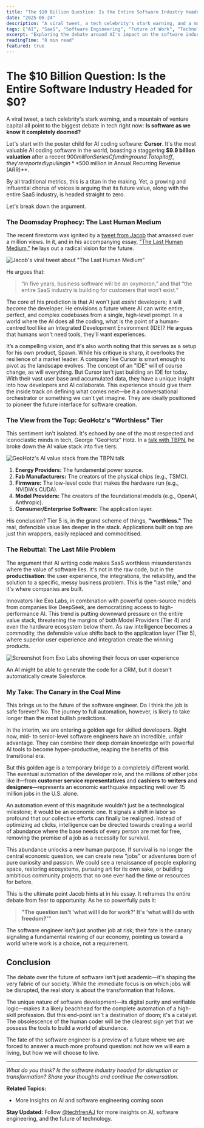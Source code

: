 ```yaml
---
title: "The $10 Billion Question: Is the Entire Software Industry Headed for $0?"
date: "2025-06-24"
description: "A viral tweet, a tech celebrity's stark warning, and a mountain of venture capital all point to the biggest debate in tech right now: Is software as we know it completely doomed?"
tags: ["AI", "SaaS", "Software Engineering", "Future of Work", "Technology", "Cursor", "GeoHotz"]
excerpt: "Exploring the debate around AI's impact on the software industry, from Cursor's $9.9B valuation to predictions about the future of SaaS and software engineering jobs."
readingTime: "8 min read"
featured: true
---
```


# The $10 Billion Question: Is the Entire Software Industry Headed for $0?

A viral tweet, a tech celebrity's stark warning, and a mountain of venture capital all point to the biggest debate in tech right now: **Is software as we know it completely doomed?**

Let's start with the poster child for AI coding software: **Cursor**. It's the most valuable AI coding software in the world, boasting a staggering **$9.9 billion valuation** after a recent $900 million Series C funding round. To top it off, they're reportedly pulling in **$500 million in Annual Recurring Revenue (ARR)**.

By all traditional metrics, this is a titan in the making. Yet, a growing and influential chorus of voices is arguing that its future value, along with the entire SaaS industry, is headed straight to zero.

Let's break down the argument.

### The Doomsday Prophecy: The Last Human Medium

The recent firestorm was ignited by a [tweet from Jacob](https://x.com/jsnnsa/status/1934427228856611004) that amassed over a million views. In it, and in his accompanying essay, ["The Last Human Medium,"](https://www.workbyjacob.com/thoughts/the-last-human-medium) he lays out a radical vision for the future.

![Jacob's viral tweet about "The Last Human Medium"](/blog-content/future-of-software/jacob-tweet.png)

He argues that:

> “in five years, business software will be an oxymoron,” and that “the entire SaaS industry is building for customers that won’t exist.”

The core of his prediction is that AI won't just *assist* developers; it will *become* the developer. He envisions a future where AI can write entire, perfect, and complex codebases from a single, high-level prompt. In a world where the AI does all the coding, what is the point of a human-centred tool like an Integrated Development Environment (IDE)? He argues that humans won't need tools, they'll want experiences.

It’s a compelling vision, and it's also worth noting that this serves as a setup for his own product, Spawn. While his critique is sharp, it overlooks the resilience of a market leader. A company like Cursor is smart enough to pivot as the landscape evolves. The concept of an "IDE" will of course change, as will everything. But Cursor isn't just building an IDE for today. With their vast user base and accumulated data, they have a unique insight into how developers and AI collaborate. This experience should give them the inside track on defining what comes next—be it a conversational orchestrator or something we can't yet imagine. They are ideally positioned to pioneer the future interface for software creation.
### The View from the Top: GeoHotz's "Worthless" Tier

This sentiment isn't isolated. It's echoed by one of the most respected and iconoclastic minds in tech, George "GeoHotz" Hotz. In a [talk with TBPN](https://x.com/tbpn/status/1935072881425400016?s=46), he broke down the AI value stack into five tiers:

![GeoHotz's AI value stack from the TBPN talk](/blog-content/future-of-software/geohotz.png)

1.  **Energy Providers:** The fundamental power source.
2.  **Fab Manufacturers:** The creators of the physical chips (e.g., TSMC).
3.  **Firmware:** The low-level code that makes the hardware run (e.g., NVIDIA's CUDA).
4.  **Model Providers:** The creators of the foundational models (e.g., OpenAI, Anthropic).
5.  **Consumer/Enterprise Software:** The application layer.

His conclusion? Tier 5 is, in the grand scheme of things, **"worthless."** The real, defencible value lies deeper in the stack. Applications built on top are just thin wrappers, easily replaced and commoditised.

### The Rebuttal: The Last Mile Problem

The argument that AI writing code makes SaaS worthless misunderstands where the value of software lies. It's not in the raw code, but in the **productisation**: the user experience, the integrations, the reliability, and the solution to a specific, messy business problem. This is the "last mile," and it's where companies are built.

Innovators like Exo Labs, in combination with powerful open-source models from companies like DeepSeek, are democratizing access to high-performance AI. This trend is putting downward pressure on the entire value stack, threatening the margins of both Model Providers (Tier 4) and even the hardware ecosystem below them. As raw intelligence becomes a commodity, the defensible value shifts back to the application layer (Tier 5), where superior user experience and integration create the winning products.

![Screenshot from Exo Labs showing their focus on user experience](/blog-content/future-of-software/exo.png)

An AI might be able to generate the code for a CRM, but it doesn't automatically create Salesforce.

### My Take: The Canary in the Coal Mine

This brings us to the future of the software engineer. Do I think the job is safe forever? No. The journey to full automation, however, is likely to take longer than the most bullish predictions.

In the interim, we are entering a golden age for skilled developers. Right now, mid- to senior-level software engineers have an incredible, unfair advantage. They can combine their deep domain knowledge with powerful AI tools to become hyper-productive, reaping the benefits of this transitional era.

But this golden age is a temporary bridge to a completely different world. The eventual automation of the developer role, and the millions of other jobs like it—from **customer service representatives** and **cashiers** to **writers** and **designers**—represents an economic earthquake impacting well over 15 million jobs in the U.S. alone.

An automation event of this magnitude wouldn't just be a technological milestone; it would be an economic one. It signals a shift in labor so profound that our collective efforts can finally be realigned. Instead of optimizing ad clicks, intelligence can be directed towards creating a world of abundance where the base needs of every person are met for free, removing the premise of a job as a necessity for survival.

This abundance unlocks a new human purpose. If survival is no longer the central economic question, we can create new "jobs" or adventures born of pure curiosity and passion. We could see a renaissance of people exploring space, restoring ecosystems, pursuing art for its own sake, or building ambitious community projects that no one ever had the time or resources for before.

This is the ultimate point Jacob hints at in his essay. It reframes the entire debate from fear to opportunity. As he so powerfully puts it:

> **"The question isn't 'what will I do for work?' It's 'what will I do with freedom?'"**

The software engineer isn't just another job at risk; their fate is the canary signaling a fundamental rewiring of our economy, pointing us toward a world where work is a choice, not a requirement.

## Conclusion

The debate over the future of software isn't just academic—it's shaping the very fabric of our society. While the immediate focus is on which jobs will be disrupted, the real story is about the transformation that follows.

The unique nature of software development—its digital purity and verifiable logic—makes it a likely beachhead for the complete automation of a high-skill profession. But this end-point isn't a destination of doom; it's a catalyst. The obsolescence of the human coder will be the clearest sign yet that we possess the tools to build a world of abundance.

The fate of the software engineer is a preview of a future where we are forced to answer a much more profound question: not how we will earn a living, but how we will choose to live.

---

*What do you think? Is the software industry headed for disruption or transformation? Share your thoughts and continue the conversation.*

**Related Topics:**
- More insights on AI and software engineering coming soon

**Stay Updated:** Follow [@techfrenAJ](https://twitter.com/techfrenAJ) for more insights on AI, software engineering, and the future of technology.